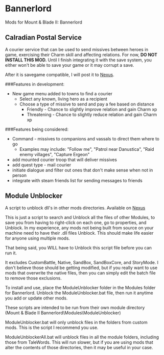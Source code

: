 # Bannerlord
Mods for Mount &amp; Blade II: Bannerlord

## Calradian Postal Service
A courier service that can be used to send missives between heroes in game, exercising their Charm skill and affecting relations.
For now, **DO NOT INSTALL THIS MOD.**  Until I finish integrating it with the save system, you either won't be able to save your game or it may corrupt a save.

After it is savegame compatible, I will post it to [Nexus](https://www.nexusmods.com/mountandblade2bannerlord/mods/).

###Features in development:
* New game menu added to towns to find a courier
  * Select any known, living hero as a recipient
  * Choose a type of missive to send and pay a fee based on distance
    * Friendly - Chance to slightly improve relation and gain Charm xp
    * Threatening - Chance to slightly reduce relation and gain Charm xp

###Features being considered:
* Command - missives to companions and vassals to direct them where to go
  * Examples may include: "Follow me", "Patrol near Danustica", "Raid enemy villages", "Capture Ergeon"
* add mounted courier troop that will deliver missives
* add quest type - mail courier
* initiate dialogue and filter out ones that don't make sense when not in person
* integrate with steam friends list for sending messages to friends

## Module Unblocker
A script to unblock dll's in other mods directories.  Available on [Nexus](https://www.nexusmods.com/mountandblade2bannerlord/mods/181/)

This is just a script to search and Unblock all the files of other Modules, to save you from having to right-click on each one, go to properties, and Unblock.  In my experience, any mods not being built from source on your machine need to have their .dll files Unblock.  This should make life easier for anyone using multiple mods.

That being said, you WILL have to Unblock this script file before you can run it.

It excludes CustomBattle, Native, SandBox, SandBoxCore, and StoryMode.  I don't believe those should be getting modified, but if you really want to use mods that overwrite the native files, then you can simply edit the batch file to remove those exclusions.

To install and use, place the ModuleUnblocker folder in the Modules folder for Bannerlord.
Unblock the ModuleUnblocker.bat file, then run it anytime you add or update other mods.

These scripts are intended to be run from their own module directory (Mount & Blade II Bannerlord\Modules\ModuleUnblocker)

ModuleUnblocker.bat will only unblock files in the folders from custom mods.  This is the script I recommend you use.

ModuleUnblockerAll.bat will unblock files in all the module folders, including those from TaleWords.
This will run slower, but if you are using mods that alter the contents of those directories, then it may be useful in your case.